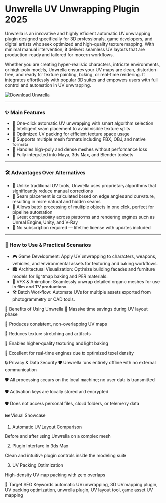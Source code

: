 # Unwrella UV Unwrapping Plugin 2025

Unwrella is an innovative and highly efficient automatic UV unwrapping plugin designed specifically for 3D professionals, game developers, and digital artists who seek optimized and high-quality texture mapping. With minimal manual intervention, it delivers seamless UV layouts that are production-ready and tailored for modern workflows.

Whether you are creating hyper-realistic characters, intricate environments, or high-poly models, Unwrella ensures your UV maps are clean, distortion-free, and ready for texture painting, baking, or real-time rendering. It integrates effortlessly with popular 3D suites and empowers users with full control and automation in UV unwrapping.

[![Download Unwrella](https://img.shields.io/badge/Download-Unwrella-blueviolet)](#)

---

### ✨ Main Features

- 🌟 One-click automatic UV unwrapping with smart algorithm selection
- 🌟 Intelligent seam placement to avoid visible texture splits
- 🌟 Optimized UV packing for efficient texture space usage
- 🌟 Supports multiple mesh formats including FBX, OBJ, and native formats
- 🌟 Handles high-poly and dense meshes without performance loss
- 🌟 Fully integrated into Maya, 3ds Max, and Blender toolsets

---

### 🛠️ Advantages Over Alternatives

- 🔧 Unlike traditional UV tools, Unwrella uses proprietary algorithms that significantly reduce manual corrections
- 🔧 Seam placement is calculated based on edge angles and curvature, resulting in more natural and hidden seams
- 🔧 Allows batch processing of multiple objects in one click, perfect for pipeline automation
- 🔧 Great compatibility across platforms and rendering engines such as Unreal Engine, Unity, and V-Ray
- 🔧 No subscription required — lifetime license with updates included

---

### 🧰 How to Use & Practical Scenarios

- 🎮 Game Development: Apply UV unwrapping to characters, weapons, vehicles, and environmental assets for texturing and baking workflows.
- 🏙 Architectural Visualization: Optimize building facades and furniture models for lightmap baking and PBR materials.
- 🎥 VFX & Animation: Seamlessly unwrap detailed organic meshes for use in film and TV productions.
- 🛠 Batch Workflow: Automate UVs for multiple assets exported from photogrammetry or CAD tools.

🎁 Benefits of Using Unwrella
🎯 Massive time savings during UV layout phase

🎯 Produces consistent, non-overlapping UV maps

🎯 Reduces texture stretching and artifacts

🎯 Enables higher-quality texturing and light baking

🎯 Excellent for real-time engines due to optimized texel density

🔒 Privacy & Data Security
🛡 Unwrella runs entirely offline with no external communication

🛡 All processing occurs on the local machine; no user data is transmitted

🛡 Activation keys are locally stored and encrypted

🛡 Does not access personal files, cloud folders, or telemetry data

🖼️ Visual Showcase
1. Automatic UV Layout Comparison

Before and after using Unwrella on a complex mesh

2. Plugin Interface in 3ds Max

Clean and intuitive plugin controls inside the modeling suite

3. UV Packing Optimization

High-density UV map packing with zero overlaps

🔎 Target SEO Keywords
automatic UV unwrapping, 3D UV mapping plugin, UV packing optimization, unwrella plugin, UV layout tool, game asset UV mapping
